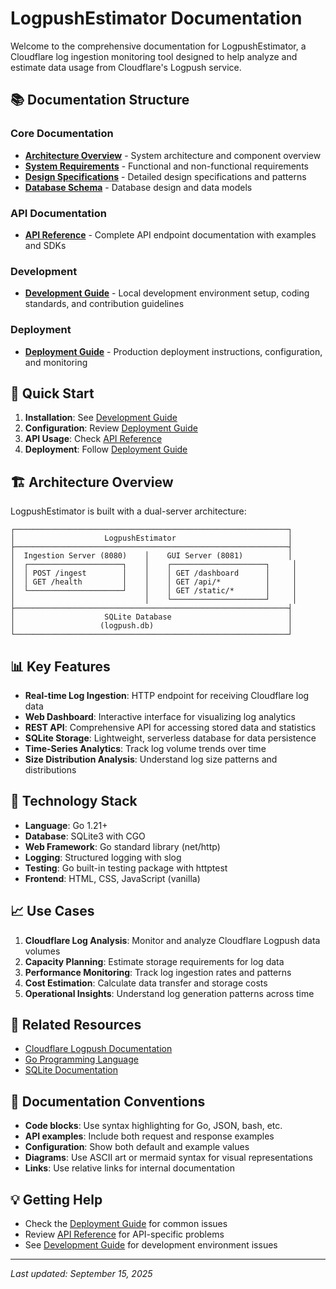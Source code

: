 # LogpushEstimator Documentation

Welcome to the comprehensive documentation for LogpushEstimator, a Cloudflare log ingestion monitoring tool designed to help analyze and estimate data usage from Cloudflare's Logpush service.

## 📚 Documentation Structure

### Core Documentation
- **[Architecture Overview](design/architecture.md)** - System architecture and component overview
- **[System Requirements](design/requirements.md)** - Functional and non-functional requirements
- **[Design Specifications](design/design-specs.md)** - Detailed design specifications and patterns
- **[Database Schema](design/database-schema.md)** - Database design and data models

### API Documentation
- **[API Reference](api/api-reference.md)** - Complete API endpoint documentation with examples and SDKs

### Development
- **[Development Guide](development/development-guide.md)** - Local development environment setup, coding standards, and contribution guidelines

### Deployment
- **[Deployment Guide](deployment/deployment-guide.md)** - Production deployment instructions, configuration, and monitoring

## 🚀 Quick Start

1. **Installation**: See [Development Guide](development/development-guide.md)
2. **Configuration**: Review [Deployment Guide](deployment/deployment-guide.md)
3. **API Usage**: Check [API Reference](api/api-reference.md)
4. **Deployment**: Follow [Deployment Guide](deployment/deployment.md)

## 🏗️ Architecture Overview

LogpushEstimator is built with a dual-server architecture:

```
┌─────────────────────────────────────────────────────────────┐
│                    LogpushEstimator                         │
├─────────────────────────────────────────────────────────────┤
│  Ingestion Server (8080)    │    GUI Server (8081)          │
│  ┌─────────────────────┐    │    ┌─────────────────────┐     │
│  │ POST /ingest        │    │    │ GET /dashboard      │     │
│  │ GET /health         │    │    │ GET /api/*          │     │
│  └─────────────────────┘    │    │ GET /static/*       │     │
│                             │    └─────────────────────┘     │
├─────────────────────────────────────────────────────────────┤
│                    SQLite Database                          │
│                   (logpush.db)                              │
└─────────────────────────────────────────────────────────────┘
```

## 📊 Key Features

- **Real-time Log Ingestion**: HTTP endpoint for receiving Cloudflare log data
- **Web Dashboard**: Interactive interface for visualizing log analytics
- **REST API**: Comprehensive API for accessing stored data and statistics
- **SQLite Storage**: Lightweight, serverless database for data persistence
- **Time-Series Analytics**: Track log volume trends over time
- **Size Distribution Analysis**: Understand log size patterns and distributions

## 🔧 Technology Stack

- **Language**: Go 1.21+
- **Database**: SQLite3 with CGO
- **Web Framework**: Go standard library (net/http)
- **Logging**: Structured logging with slog
- **Testing**: Go built-in testing package with httptest
- **Frontend**: HTML, CSS, JavaScript (vanilla)

## 📈 Use Cases

1. **Cloudflare Log Analysis**: Monitor and analyze Cloudflare Logpush data volumes
2. **Capacity Planning**: Estimate storage requirements for log data
3. **Performance Monitoring**: Track log ingestion rates and patterns
4. **Cost Estimation**: Calculate data transfer and storage costs
5. **Operational Insights**: Understand log generation patterns across time

## 🔗 Related Resources

- [Cloudflare Logpush Documentation](https://developers.cloudflare.com/logs/get-started/enable-destinations/)
- [Go Programming Language](https://golang.org/)
- [SQLite Documentation](https://sqlite.org/docs.html)

## 📝 Documentation Conventions

- **Code blocks**: Use syntax highlighting for Go, JSON, bash, etc.
- **API examples**: Include both request and response examples
- **Configuration**: Show both default and example values
- **Diagrams**: Use ASCII art or mermaid syntax for visual representations
- **Links**: Use relative links for internal documentation

## 💡 Getting Help

- Check the [Deployment Guide](deployment/deployment-guide.md#troubleshooting) for common issues
- Review [API Reference](api/api-reference.md#error-codes) for API-specific problems  
- See [Development Guide](development/development-guide.md#troubleshooting) for development environment issues

---

*Last updated: September 15, 2025*